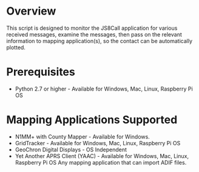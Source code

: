 # Overview
This script is designed to monitor the JS8Call application for various received messages, examine the messages, then pass on the relevant information to mapping application(s), so the contact can be automatically plotted.
# Prerequisites
- Python 2.7 or higher - Available for Windows, Mac, Linux, Raspberry Pi OS
# Mapping Applications Supported
- N1MM+ with County Mapper - Available for Windows.
- GridTracker - Available for Windows, Mac, Linux, Raspberry Pi OS
- GeoChron Digital Displays - OS Independent 
- Yet Another APRS Client (YAAC) - Available for Windows, Mac, Linux, Raspberry Pi OS Any mapping application that can import ADIF files.
